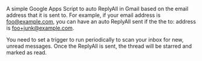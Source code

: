 A simple Google Apps Script to auto ReplyAll in Gmail based on the email address that it is sent to. For example, if your email address 
is foo@example.com, you can have an auto ReplyAll sent if the the to: address is foo+junk@example.com. 

You need to set a trigger to run periodically to scan your inbox for new, unread messages. Once the ReplyAll is sent, the thread will be starred and marked
as read.

